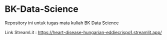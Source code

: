 # BK-Data-Science
Repository ini untuk tugas mata kuliah BK Data Science

Link StreamLit : https://heart-disease-hungarian-eddiecrispo1.streamlit.app/
